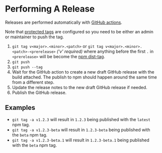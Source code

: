 # Performing A Release

Releases are performed automatically with [GitHub actions](https://github.com/video-dev/hls.js/actions?query=workflow%3ABuild+branch%3Amaster).

Note that [protected tags](https://docs.github.com/en/repositories/managing-your-repositorys-settings-and-features/managing-repository-settings/configuring-tag-protection-rules) are configured so you need to be either an admin or maintainer to push the tag.

1. `git tag v<major>.<minor>.<patch>` or `git tag v<major>.<minor>.<patch>-<prerelease>` _('v' required)_ where anything before the first `.` in `<prerelease>` will be become the [npm dist-tag](https://docs.npmjs.com/cli/dist-tag).
1. `git push`
1. `git push --tag`
1. Wait for the GitHub action to create a new draft GitHub release with the build attached. The publish to npm should happen around the same time from a different step.
1. Update the release notes to the new draft GitHub release if needed.
1. Publish the GitHub release.

## Examples

- `git tag -a v1.2.3` will result in `1.2.3` being published with the `latest` npm tag.
- `git tag -a v1.2.3-beta` will result in `1.2.3-beta` being published with the `beta` npm tag.
- `git tag -a v1.2.3-beta.1` will result in `1.2.3-beta.1` being published with the `beta` npm tag.
